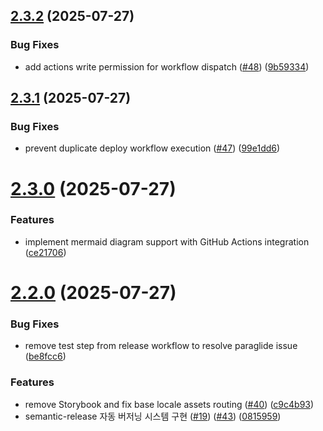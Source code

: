 ## [2.3.2](https://github.com/XIYO/xiyo.github.io/compare/v2.3.1...v2.3.2) (2025-07-27)


### Bug Fixes

* add actions write permission for workflow dispatch ([#48](https://github.com/XIYO/xiyo.github.io/issues/48)) ([9b59334](https://github.com/XIYO/xiyo.github.io/commit/9b59334844a372eea4383e0ecb9f46c33a21853a))

## [2.3.1](https://github.com/XIYO/xiyo.github.io/compare/v2.3.0...v2.3.1) (2025-07-27)


### Bug Fixes

* prevent duplicate deploy workflow execution ([#47](https://github.com/XIYO/xiyo.github.io/issues/47)) ([99e1dd6](https://github.com/XIYO/xiyo.github.io/commit/99e1dd6e30c0ccee1dd41d91db8d8cb3fcf8ec9d))

# [2.3.0](https://github.com/XIYO/xiyo.github.io/compare/v2.2.0...v2.3.0) (2025-07-27)


### Features

* implement mermaid diagram support with GitHub Actions integration ([ce21706](https://github.com/XIYO/xiyo.github.io/commit/ce21706e62b13c34175db1fe82b5ee3163f451f9))

# [2.2.0](https://github.com/XIYO/xiyo.github.io/compare/v2.1.0...v2.2.0) (2025-07-27)


### Bug Fixes

* remove test step from release workflow to resolve paraglide issue ([be8fcc6](https://github.com/XIYO/xiyo.github.io/commit/be8fcc6565ec7242de523b5a736b4894b69e6b2a))


### Features

* remove Storybook and fix base locale assets routing ([#40](https://github.com/XIYO/xiyo.github.io/issues/40)) ([c9c4b93](https://github.com/XIYO/xiyo.github.io/commit/c9c4b939a84a3e6d432e48d191e52753909fd459))
* semantic-release 자동 버저닝 시스템 구현 ([#19](https://github.com/XIYO/xiyo.github.io/issues/19)) ([#43](https://github.com/XIYO/xiyo.github.io/issues/43)) ([0815959](https://github.com/XIYO/xiyo.github.io/commit/081595986140965cc134fba1537a451fe4fd5517))
